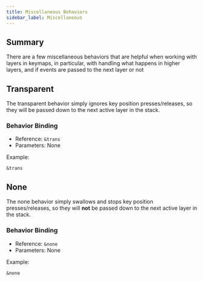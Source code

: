```yaml
---
title: Miscellaneous Behaviors
sidebar_label: Miscellaneous
---
```


## Summary

There are a few miscellaneous behaviors that are helpful when working with layers in keymaps,
in particular, with handling what happens in higher layers, and if events are passed to
the next layer or not

## Transparent

The transparent behavior simply ignores key position presses/releases, so they will be
passed down to the next active layer in the stack.

### Behavior Binding

- Reference: `&trans`
- Parameters: None

Example:

```dts
&trans
```

## None

The none behavior simply swallows and stops key position presses/releases, so they will **not**
be passed down to the next active layer in the stack.

### Behavior Binding

- Reference: `&none`
- Parameters: None

Example:

```dts
&none
```
